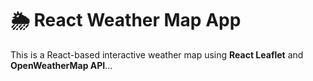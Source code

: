 # 🌦️ React Weather Map App

This is a React-based interactive weather map using **React Leaflet** and **OpenWeatherMap API**...
